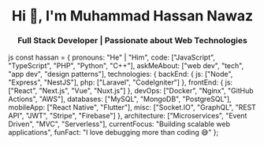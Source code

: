 <h1 align="center">Hi 👋, I'm Muhammad Hassan Nawaz</h1>
<h3 align="center">Full Stack Developer | Passionate about Web Technologies</h3>

js
const hassan = {
    pronouns: "He" | "Him",
    code: ["JavaScript", "TypeScript", "PHP", "Python", "C++"],
    askMeAbout: ["web dev", "tech", "app dev", "design patterns"],
    technologies: {
        backEnd: {
            js: ["Node", "Express", "NestJS"],
            php: ["Laravel", "CodeIgniter"]
        },
        frontEnd: {
            js: ["React", "Next.js", "Vue", "Nuxt.js"]
        },
        devOps: ["Docker", "Nginx", "GitHub Actions", "AWS"],
        databases: ["MySQL", "MongoDB", "PostgreSQL"],
        mobileApp: ["React Native", "Flutter"],
        misc: ["Socket.IO", "GraphQL", "REST API", "JWT", "Stripe", "Firebase"]
    },
    architecture: ["Microservices", "Event Driven", "MVC", "Serverless"],
    currentFocus: "Building scalable web applications",
    funFact: "I love debugging more than coding 😅"
};
